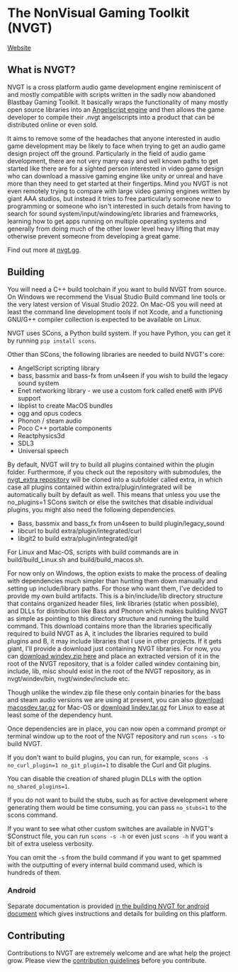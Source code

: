 # The NonVisual Gaming Toolkit (NVGT)
[Website](https://nvgt.gg)

## What is NVGT?
NVGT is a cross platform audio game development engine reminiscent of and mostly compatible with scripts written in the sadly now abandoned Blastbay Gaming Toolkit. It basically wraps the functionality of many mostly open source libraries into an [Angelscript engine](https://www.angelcode.com/angelscript/) and then allows the game developer to compile their .nvgt angelscripts into a product that can be distributed online or even sold.

It aims to remove some of the headaches that anyone interested in audio game development may be likely to face when trying to get an audio game design project off the ground. Particularly in the field of audio game development, there are not very many easy and well known paths to get started like there are for a sighted person interested in video game design who can download a massive gaming engine like unity or unreal and have more than they need to get started at their fingertips. Mind you NVGT is not even remotely trying to compare with large video gaming engines written by giant AAA studios, but instead it tries to free particularly someone new to programming or someone who isn't interested in such details from having to search for sound system/input/windowing/etc libraries and frameworks, learning how to get apps running on multiple operating systems and generally from doing much of the other lower level heavy lifting that may otherwise prevent someone from developing a great game.

Find out more at [nvgt.gg](https://nvgt.gg).

## Building
You will need a C++ build toolchain if you want to build NVGT from source. On Windows we recommend the Visual Studio Build command line tools or the very latest version of Visual Studio 2022. On Mac-OS you will need at least the command line development tools if not Xcode, and a functioning GNU/G++ compiler collection is expected to be available on Linux.

NVGT uses SCons, a Python build system. If you have Python, you can get it by running `pip install scons`.

Other than SCons, the following libraries are needed to build NVGT's core:
* AngelScript scripting library
* bass, bassmix and bass-fx from un4seen if you wish to build the legacy sound system
* Enet networking library - we use a custom fork called enet6 with IPV6 support
* libplist to create MacOS bundles
* ogg and opus codecs
* Phonon / steam audio
* Poco C++ portable components
* Reactphysics3d
* SDL3
* Universal speech

By default, NVGT will try to build all plugins contained within the plugin folder. Furthermore, if you check out the repository with submodules, the [nvgt_extra repository](https://github.com/samtupy/nvgt_extra) will be cloned into a subfolder called extra, in which case all plugins contained within extra/plugin/integrated will be automatically built by default as well. This means that unless you use the no_plugins=1 SCons switch or else the switches that disable individual plugins, you might also need the following dependencies.
* Bass, bassmix and bass_fx from un4seen to build plugin/legacy_sound
* libcurl to build extra/plugin/integrated/curl
* libgit2 to build extra/plugin/integrated/git

For Linux and Mac-OS, scripts with build commands are in build/build_Linux.sh and build/build_macos.sh.

For now only on Windows, the option exists to make the process of dealing with dependencies much simpler than hunting them down manually and setting up include/library paths. For those who want them, I've decided to provide my own build artifacts. This is a bin/include/lib directory structure that contains organized header files, link libraries (static when possible), and DLLs for distribution like Bass and Phonon which makes building NVGT as simple as pointing to this directory structure and running the build command. This download contains more than the libraries specifically required to build NVGT as A, it includes the libraries required to build plugins and B, it may include libraries that I use in other projects. If it gets giant, I'll provide a download just containing NVGT libraries. For now, you can 
[download windev.zip here](https://nvgt.gg/windev.zip) and place an extracted version of it in the root of the NVGT repository, that is a folder called windev containing bin, include, lib, misc should exist in the root of the NVGT repository, as in nvgt/windev/bin, nvgt/windev/include etc.

Though unlike the windev.zip file these only contain binaries for the bass and steam audio versions we are using at present, you can also [download macosdev.tar.gz](https://nvgt.gg/macosdev.tar.gz) for Mac-OS or [download lindev.tar.gz](https://nvgt.gg/lindev.tar.gz) for Linux to ease at least some of the dependency hunt.

Once dependencies are in place, you can now open a command prompt or terminal window up to the root of the NVGT repository and run `scons -s` to build NVGT.

If you don't want to build plugins, you can run, for example, `scons -s no_curl_plugin=1 no_git_plugin=1` to disable the Curl and Git plugins.

You can disable the creation of shared plugin DLLs with the option `no_shared_plugins=1`.

If you do not want to build the stubs, such as for active development where generating them would be time consuming, you can pass `no_stubs=1` to the scons command.

If you want to see what other custom switches are available in NVGT's SConstruct file, you can run `scons -s -h` or even just `scons -h` if you want a bit of extra useless verbosity.

You can omit the `-s` from the build command if you want to get spammed with the outputting of every internal build command used, which is hundreds of them.

### Android
Separate documentation is provided [in the building NVGT for android document](https://github.com/samtupy/nvgt/blob/main/doc/src/advanced/Building%20NVGT%20for%20Android.md) which gives instructions and details for building on this platform.

## Contributing
Contributions to NVGT are extremely welcome and are what help the project grow. Please view the [contribution guidelines](.github/CONTRIBUTING.md) before you contribute.
